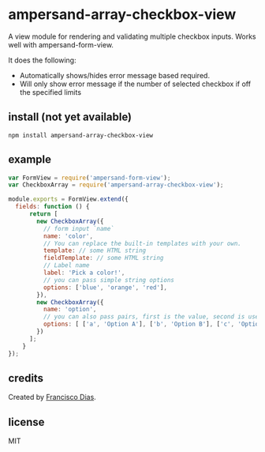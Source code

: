 # ampersand-array-checkbox-view

A view module for rendering and validating multiple checkbox inputs. Works well with ampersand-form-view.

It does the following:

- Automatically shows/hides error message based required.
- Will only show error message if the number of selected checkbox if off the specified limits

## install (not yet available)

```
npm install ampersand-array-checkbox-view
```

## example

```javascript
var FormView = require('ampersand-form-view');
var CheckboxArray = require('ampersand-array-checkbox-view');

module.exports = FormView.extend({
  fields: function () {
      return [
        new CheckboxArray({
          // form input `name`
          name: 'color',
          // You can replace the built-in templates with your own.
          template: // some HTML string
          fieldTemplate: // some HTML string
          // Label name
          label: 'Pick a color!',
          // you can pass simple string options
          options: ['blue', 'orange', 'red'],
        }),
        new CheckboxArray({
          name: 'option',
          // you can also pass pairs, first is the value, second is used for the label
          options: [ ['a', 'Option A'], ['b', 'Option B'], ['c', 'Option C'] ]
        })
      ];
    }
});
```

## credits

Created by [Francisco Dias](http://twitter.com/xicombd).

## license

MIT

